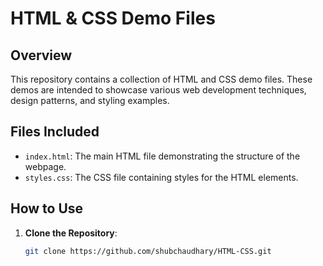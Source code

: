 # HTML & CSS Demo Files

## Overview

This repository contains a collection of HTML and CSS demo files. These demos are intended to showcase various web development techniques, design patterns, and styling examples.

## Files Included

- `index.html`: The main HTML file demonstrating the structure of the webpage.
- `styles.css`: The CSS file containing styles for the HTML elements.

## How to Use

1. **Clone the Repository**:
   ```bash
   git clone https://github.com/shubchaudhary/HTML-CSS.git
